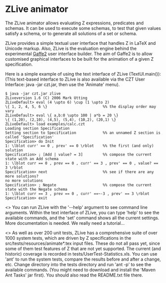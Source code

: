 # ZLive animator

The ZLive animator allows evaluating Z expressions, predicates and schemas.
It can be used to execute some schemas, to test that given values satisfy a schema, or to generate
all solutions of a set or schema.

ZLive provides a simple textual user interface that handles Z in LaTeX and Unicode markup.
Also, ZLive is the evaluation engine behind the experimental [Gaffe2][gaffe2] user interface
builder. The aim of Gaffe2 is to allow customised graphical interfaces to be built for the
animation of a given Z specification.

Here is a simple example of using the text interface of ZLive (TextUI.main()):
(This text-based interface to ZLive is also available via the CZT User
Interface: java -jar czt.jar, then use the 'Animate' menu).

```
$ java -jar czt.jar zlive
ZLiveversion 1.6 (C) 2006 Mark Utting
ZLiveDefault> eval (4 \upto 6) \cup (1 \upto 2)
\{ 1, 2, 4, 5, 6 \}                         %% the display order may vary
ZLiveDefault> eval \{ a,b:0 \upto 100 | a*b = 20 \}
\{ (1,20), (2,10), (4,5), (5,4), (10,2), (20,1) \}
ZLiveDefault> load examples/calc.czt
Loading section Specification
Setting section to Specification            %% an unnamed Z section is called 'Specification'
Specification> do Init
1: \lblot curr' == 0 , prev' == 0 \rblot    %% the first (and only) solution
Specification> ; [Add | value? = 3]         %% compose the current state with an Add schema
1: \lblot curr == 0 , prev == 0 , curr' == 3 , prev' == 0 , value? == 3 \rblot
Specification> next                         %% see if there are any more solutions?
no more solutions
Specification> ; Negate                     %% compose the current state with the Negate schema
1: \lblot curr == 3 , prev == 0 , curr' ==~-3 , prev' == 3 \rblot
Specification> exit
```

<<User help:>> You can run ZLive with the '--help' argument to see command line arguments.
Within the text interface of ZLive, you can type 'help' to see the available commands,
and the 'set' command shows all the current settings.  More documentation is needed.
We really need a tutorial...

<<Developer help:>> As well as over 200 unit tests, ZLive has a comprehensive
suite of over 1000 system tests, which are driven by Z specifications in the
src/tests/resources/animate*.tex input files.
These do not all pass yet, since some of them test features of Z that are not yet supported.
The current (and historic) coverage is recorded in tests/UserTest-Statistics.xls.
You can use 'ant' to run the system tests, compare the results before and after a change, etc.
Change directory into the tests directory and run 'ant -p' to see the available commands.
(You might need to download and install the 'Maven Ant Tasks' jar first).
You should also read the README.txt file there.



[czt]: http://czt.sourceforge.net
[gaffe2]: ../gaffe2/
